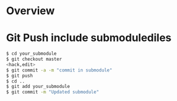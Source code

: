 # Overview

# Git Push include submodulediles
```bash
$ cd your_submodule
$ git checkout master
<hack,edit>
$ git commit -a -m "commit in submodule"
$ git push
$ cd ..
$ git add your_submodule
$ git commit -m "Updated submodule"
```

